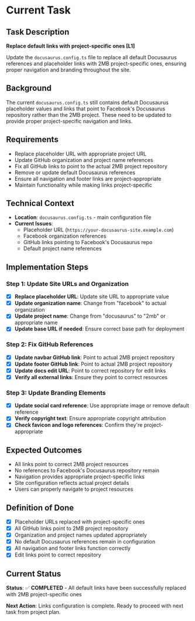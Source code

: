 # Current Task

## Task Description
**Replace default links with project-specific ones [L1]**

Update the `docusaurus.config.ts` file to replace all default Docusaurus references and placeholder links with 2MB project-specific ones, ensuring proper navigation and branding throughout the site.

## Background
The current `docusaurus.config.ts` still contains default Docusaurus placeholder values and links that point to Facebook's Docusaurus repository rather than the 2MB project. These need to be updated to provide proper project-specific navigation and links.

## Requirements
- Replace placeholder URL with appropriate project URL
- Update GitHub organization and project name references
- Fix all GitHub links to point to the actual 2MB project repository
- Remove or update default Docusaurus references
- Ensure all navigation and footer links are project-appropriate
- Maintain functionality while making links project-specific

## Technical Context
- **Location**: `docusaurus.config.ts` - main configuration file
- **Current Issues**: 
  - Placeholder URL (`https://your-docusaurus-site.example.com`)
  - Facebook organization references
  - GitHub links pointing to Facebook's Docusaurus repo
  - Default project name references

## Implementation Steps

### Step 1: Update Site URLs and Organization
- [x] **Replace placeholder URL**: Update site URL to appropriate value
- [x] **Update organization name**: Change from "facebook" to actual organization  
- [x] **Update project name**: Change from "docusaurus" to "2mb" or appropriate name
- [x] **Update base URL if needed**: Ensure correct base path for deployment

### Step 2: Fix GitHub References
- [x] **Update navbar GitHub link**: Point to actual 2MB project repository
- [x] **Update footer GitHub link**: Point to actual 2MB project repository  
- [x] **Update docs edit URL**: Point to correct repository for edit links
- [x] **Verify all external links**: Ensure they point to correct resources

### Step 3: Update Branding Elements
- [x] **Update social card reference**: Use appropriate image or remove default reference
- [x] **Verify copyright text**: Ensure appropriate copyright attribution
- [x] **Check favicon and logo references**: Confirm they're project-appropriate

## Expected Outcomes
- All links point to correct 2MB project resources
- No references to Facebook's Docusaurus repository remain
- Navigation provides appropriate project-specific links
- Site configuration reflects actual project details
- Users can properly navigate to project resources

## Definition of Done
- [x] Placeholder URLs replaced with project-specific ones
- [x] All GitHub links point to 2MB project repository
- [x] Organization and project names updated appropriately  
- [x] No default Docusaurus references remain in configuration
- [x] All navigation and footer links function correctly
- [x] Edit links point to correct repository

## Current Status
**Status**: ✅ **COMPLETED** - All default links have been successfully replaced with 2MB project-specific ones

**Next Action**: Links configuration is complete. Ready to proceed with next task from project plan. 